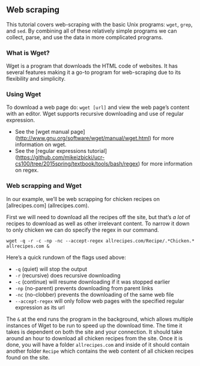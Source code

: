 ## Web scraping

This tutorial covers web-scraping with the basic Unix programs: `wget`, `grep`, and `sed`. 
By combining all of these relatively simple programs we can collect, parse, and use the data in more complicated programs.

### What is Wget?

Wget is a program that downloads the HTML code of websites.
It has several features making it a go-to program for web-scraping due to its flexibility and simplicity.

### Using Wget

To download a web page do: `wget [url]` and view the web page’s content with an editor.
Wget supports recursive downloading and use of regular expression.
- See the [wget manual page] (http://www.gnu.org/software/wget/manual/wget.html) for more information on wget.
- See the [regular expressions tutorial] (https://github.com/mikeizbicki/ucr-cs100/tree/2015spring/textbook/tools/bash/regex) for more information on regex.

### Web scrapping and Wget

In our example, we’ll be web scrapping for chicken recipes on [allrecipes.com] (allrecipes.com).

First we will need to download all the recipes off the site, but that’s *a lot* of recipes to
download as well as other irrelevant content.
To narrow it down to only chicken we can do specify the regex in our command.

`wget -q -r -c -np -nc --accept-regex allrecipes.com/Recipe/.*Chicken.* allrecipes.com &`

Here’s a quick rundown of the flags used above:
- `-q` (quiet) will stop the output
- `-r` (recursive) does recursive downloading
- `-c` (continue) will resume downloading if it was stopped earlier
- `-np` (no-parent) prevents downloading from parent links
- `-nc` (no-clobber) prevents the downloading of the same web file
- `--accept-regex` will only follow web pages with the specified regular expression as its url

The `&` at the end runs the program in the background, which allows multiple instances of Wget to be run to speed up the download time.
The time it takes is dependent on both the site and your connection.
It should take around an hour to download all chicken recipes from the site.
Once it is done, you will have a folder `allrecipes.com` and inside of it should contain another folder `Recipe` which contains the web content of all chicken recipes found on the site.

